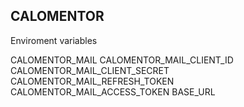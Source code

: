 ## CALOMENTOR

Enviroment variables

  CALOMENTOR_MAIL
  CALOMENTOR_MAIL_CLIENT_ID
  CALOMENTOR_MAIL_CLIENT_SECRET
  CALOMENTOR_MAIL_REFRESH_TOKEN
  CALOMENTOR_MAIL_ACCESS_TOKEN
  BASE_URL
